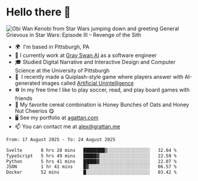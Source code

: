 <!--
**GameDog9988/GameDog9988** is a ✨ _special_ ✨ repository because its `README.md` (this file) appears on your GitHub profile.

Here are some ideas to get you started:

- 🔭 I’m currently working on ...
- 🌱 I’m currently learning ...
- 👯 I’m looking to collaborate on ...
- 🤔 I’m looking for help with ...
- 💬 Ask me about ...
- 📫 How to reach me: ...
- 😄 Pronouns: ...
- ⚡ Fun fact: ...
-->



Hello there 👋
==================================

![Obi Wan Kenobi from Star Wars jumping down and greeting General Grievous in Star Wars: Episode III – Revenge of the Sith](https://github.com/agrattan0820/agrattan0820/assets/51346343/689e56eb-29be-46a5-a079-28ea727b5f7e)


- 🌍  I'm based in Pittsburgh, PA
- 🦢  I currently work at [Gray Swan AI](https://www.grayswan.ai) as a software engineer
- 🎓  Studied Digital Narrative and Interactive Design and Computer Science at the University of Pittsburgh
- 👾  I recently made a Quiplash-style game where players answer with AI-generated images called [Artificial Unintelligence](https://github.com/agrattan0820/artificial-unintelligence)
- ⚽  In my free time I like to play soccer, read, and play board games with friends
- 🥣  My favorite cereal combination is Honey Bunches of Oats and Honey Nut Cheerios 😋
- 🖥️  See my portfolio at [agattan.com](http://agrattan.com/)
- 📫  You can contact me at [alex@grattan.me](mailto:alex@grattan.me)

<!--START_SECTION:waka-->

```txt
From: 17 August 2025 - To: 24 August 2025

Svelte       8 hrs 28 mins   ████████▒░░░░░░░░░░░░░░░░   32.84 %
TypeScript   5 hrs 49 mins   █████▓░░░░░░░░░░░░░░░░░░░   22.59 %
Python       5 hrs 41 mins   █████▓░░░░░░░░░░░░░░░░░░░   22.07 %
JSON         1 hr 41 mins    █▓░░░░░░░░░░░░░░░░░░░░░░░   06.57 %
Docker       52 mins         █░░░░░░░░░░░░░░░░░░░░░░░░   03.42 %
```

<!--END_SECTION:waka-->
